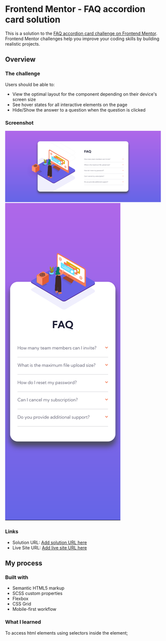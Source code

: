 # Frontend Mentor - FAQ accordion card solution

This is a solution to the [FAQ accordion card challenge on Frontend Mentor](https://www.frontendmentor.io/challenges/faq-accordion-card-XlyjD0Oam). Frontend Mentor challenges help you improve your coding skills by building realistic projects. 

## Overview

### The challenge

Users should be able to:

- View the optimal layout for the component depending on their device's screen size
- See hover states for all interactive elements on the page
- Hide/Show the answer to a question when the question is clicked

### Screenshot

![](./screenshots/Screenshot%202022-01-16%20at%2015-11-38%20Frontend%20Mentor%20FAQ%20Accordion%20Card.png)
![](./screenshots/Screenshot%202022-01-16%20at%2015-13-02%20Frontend%20Mentor%20FAQ%20Accordion%20Card.png)


### Links

- Solution URL: [Add solution URL here](https://your-solution-url.com)
- Live Site URL: [Add live site URL here](https://condescending-pare-8bd94f.netlify.app/)

## My process

### Built with

- Semantic HTML5 markup
- SCSS custom properties
- Flexbox
- CSS Grid
- Mobile-first workflow


### What I learned

To access html elements using selectors inside the element;